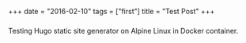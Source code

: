 +++
date = "2016-02-10"
tags = ["first"]
title = "Test Post"
+++

###

Testing Hugo static site generator on Alpine Linux in Docker container.



